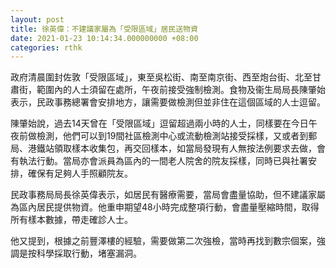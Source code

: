 ```yaml
---
layout: post
title: 徐英偉：不建議家屬為「受限區域」居民送物資　　
date: 2021-01-23 10:14:34.000000000 +08:00
categories: rthk
---
```


政府清晨圍封佐敦「受限區域」，東至吳松街、南至南京街、西至炮台街、北至甘肅街，範圍內的人士須留在處所，午夜前接受強制檢測。食物及衞生局局長陳肇始表示，民政事務總署會安排地方，讓需要做檢測但並非住在這個區域的人士逗留。

陳肇始說，過去14天曾在「受限區域」逗留超過兩小時的人士，同樣要在今日午夜前做檢測，他們可以到19間社區檢測中心或流動檢測站接受採樣，又或者到郵局、港鐵站領取樣本收集包，再交回樣本，如當局發現有人無按法例要求去做，會有執法行動。當局亦會派員為區內的一間老人院舍的院友採樣，同時已與社署安排，確保有足夠人手照顧院友。

民政事務局局長徐英偉表示，如居民有醫療需要，當局會盡量協助，但不建議家屬為區內居民提供物資。他重申期望48小時完成整項行動，會盡量壓縮時間，取得所有樣本數據，帶走確診人士。

他又提到，根據之前豐澤樓的經驗，需要做第二次強檢，當時再找到數宗個案，強調是按科學採取行動，堵塞漏洞。
